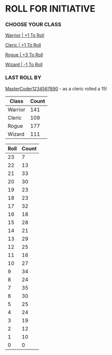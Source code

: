 # ROLL FOR INITIATIVE
### CHOOSE YOUR CLASS

[Warrior | +1 To Roll](https://github.com/benjaminsampica/benjaminsampica/issues/new?title=roll%7Cwarrior&body=Just+click+%27Submit+new+issue%27.)

[Cleric | +1 To Roll](https://github.com/benjaminsampica/benjaminsampica/issues/new?title=roll%7Ccleric&body=Just+click+%27Submit+new+issue%27.)

[Rogue | +3 To Roll](https://github.com/benjaminsampica/benjaminsampica/issues/new?title=roll%7Crogue&body=Just+click+%27Submit+new+issue%27.)

[Wizard | -1 To Roll](https://github.com/benjaminsampica/benjaminsampica/issues/new?title=roll%7Cwizard&body=Just+click+%27Submit+new+issue%27.)
### LAST ROLL BY
[MasterCoder1234567890](https://www.github.com/MasterCoder1234567890) - as a cleric rolled a 15!

|Class|Count|
|-|-|
|Warrior|141|
|Cleric|109|
|Rogue|177|
|Wizard|111|

|Roll|Count|
|-|-|
|23|7
|22|13
|21|33
|20|30
|19|23
|18|23
|17|32
|16|18
|15|28
|14|21
|13|29
|12|25
|11|16
|10|27
|9|34
|8|24
|7|35
|6|30
|5|25
|4|24
|3|19
|2|12
|1|10
|0|0
